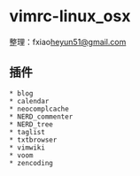 vimrc-linux_osx
===============

整理：fxiao<heyun51@gmail.com>

插件
----

    * blog
    * calendar
    * neocomplcache
    * NERD_commenter
    * NERD_tree
    * taglist
    * txtbrowser
    * vimwiki
    * voom
    * zencoding
